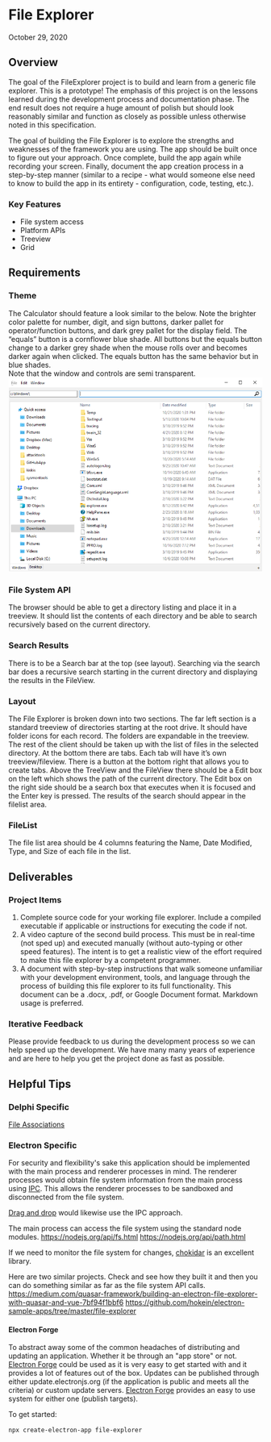 # File Explorer
October 29, 2020

## Overview
The goal of the FileExplorer project is to build and learn from a generic file explorer. This is a prototype! The emphasis of this project is on the lessons learned during the development process and documentation phase. The end result does not require a huge amount of polish but should look reasonably similar and function as closely as possible unless otherwise noted in this specification.

The goal of building the File Explorer is to explore the strengths and weaknesses of the framework you are using. The app should be built once to figure out your approach.  Once complete, build the app again while recording your screen.  Finally, document the app creation process in a step-by-step manner (similar to a recipe - what would someone else need to know to build the app in its entirety - configuration, code, testing, etc.).

### Key Features
- File system access
- Platform APIs
- Treeview
- Grid

## Requirements
### Theme
The Calculator should feature a look similar to the below. Note the brighter color palette for number, digit, and sign buttons, darker pallet for operator/function buttons, and dark grey pallet for the display field.  The “equals” button is a cornflower blue shade.  All buttons but the equals button change to a darker grey shade when the mouse rolls over and becomes darker again when clicked.  The equals button has the same behavior but in blue shades.  
Note that the window and controls are semi transparent.
![](https://github.com/Embarcadero/ComparisonResearch/blob/main/fileexplorer/filebrowser.png)

### File System API
The browser should be able to get a directory listing and place it in a treeview. It should list the contents of each directory and be able to search recursively based on the current directory.
### Search Results
There is to be a Search bar at the top (see layout). Searching via the search bar does a recursive search starting in the current directory and displaying the results in the FileView.
### Layout
The File Explorer is broken down into two sections. The far left section is a standard treeview of directories starting at the root drive. It should have folder icons for each record. The folders are expandable in the treeview. The rest of the client should be taken up with the list of files in the selected directory. At the bottom there are tabs. Each tab will have it’s own treeview/fileview. There is a button at the  bottom right that allows you to create tabs.
Above the TreeView and the FileView there should be a Edit box on the left which shows the path of the current directory. The Edit box on the right side should be a search box that executes when it is focused and the Enter key is pressed. The results of the search should appear in the filelist area.

### FileList
The file list area should be 4 columns featuring the Name, Date Modified, Type, and Size of each file in the list.


## Deliverables
### Project Items

1. Complete source code for your working file explorer.  Include a compiled executable if applicable or instructions for executing the code if not.
2. A video capture of the second build process.  This must be in real-time (not sped up) and executed manually (without auto-typing or other speed features).  The intent is to get a realistic view of the effort required to make this file explorer by a competent programmer.
3. A document with step-by-step instructions that walk someone unfamiliar with your development environment, tools, and language through the process of building this file explorer to its full functionality.  This document can be a .docx, .pdf, or Google Document format.  Markdown usage is preferred.

### Iterative Feedback
Please provide feedback to us during the development process so we can help speed up the development. We have many many years of experience and are here to help you get the project done as fast as possible.

## Helpful Tips
### Delphi Specific
[File Associations](https://stackoverflow.com/questions/829843/how-to-get-icon-and-description-from-file-extension-using-delphi)


### Electron Specific

For security and flexibility's sake this application should be implemented with the main process and renderer processes in mind. The renderer processes would obtain file system information from the main process using [IPC](https://www.electronjs.org/docs/api/ipc-main). This allows the renderer processes to be sandboxed and disconnected from the file system.

[Drag and drop](https://www.electronjs.org/docs/tutorial/native-file-drag-drop) would likewise use the IPC approach.

The main process can access the file system using the standard node modules.
https://nodejs.org/api/fs.html
https://nodejs.org/api/path.html

If we need to monitor the file system for changes, [chokidar](https://www.npmjs.com/package/chokidar) is an excellent library.

Here are two similar projects. Check and see how they built it and then you can do something similar as far as the file system API calls. 
https://medium.com/quasar-framework/building-an-electron-file-explorer-with-quasar-and-vue-7bf94f1bbf6
https://github.com/hokein/electron-sample-apps/tree/master/file-explorer

#### Electron Forge

To abstract away some of the common headaches of distributing and updating an application. Whether it be through an "app store" or not.
[Electron Forge](https://www.electronforge.io) could be used as it is very easy to get started with and it provides a lot of features out of the box.
Updates can be published through either update.electronjs.org (if the application is public and meets all the criteria) or custom update servers.
[Electron Forge](https://www.electronforge.io) provides an easy to use system for either one (publish targets).

To get started:

```sh
npx create-electron-app file-explorer
```
